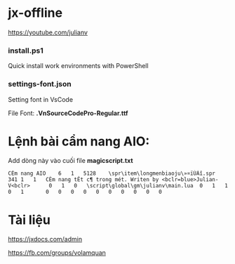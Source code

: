 # jx-offline

https://youtube.com/julianv

### install.ps1

Quick install work environments with PowerShell

### settings-font.json

Setting font in VsCode

File Font: **.VnSourceCodePro-Regular.ttf**

# Lệnh bài cẩm nang AIO:

Add dòng này vào cuối file **magicscript.txt**

```
CÈm nang AIO	6	1	5128	\spr\item\longmenbiaoju\»¤ïÚÁî.spr	341	1	1	CÈm nang tÊt c¶ trong mét. Writen by <bclr=blue>Julian-V<bclr>		0	1	0	\script\global\gm\julianv\main.lua	0	1	1	0	1		0	0	0	0	0	0	0	0	0	0						
```

# Tài liệu

https://jxdocs.com/admin

https://fb.com/groups/volamquan
